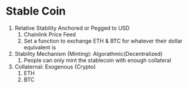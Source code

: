 # Stable Coin

1. Relative Stability Anchored or Pegged to USD
    1. Chainlink Price Feed
    2. Set a function to exchange ETH & BTC for whatever their dollar equivalent is
2. Stability Mechanism (Minting): Algorathmic(Decentralized)
    1. People can only mint the stablecoin with enough collateral
3. Collaternal: Exogenous (Crypto)
    1. ETH
    2. BTC
